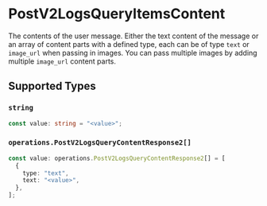 # PostV2LogsQueryItemsContent

The contents of the user message. Either the text content of the message or an array of content parts with a defined type, each can be of type `text` or `image_url` when passing in images. You can pass multiple images by adding multiple `image_url` content parts. 


## Supported Types

### `string`

```typescript
const value: string = "<value>";
```

### `operations.PostV2LogsQueryContentResponse2[]`

```typescript
const value: operations.PostV2LogsQueryContentResponse2[] = [
  {
    type: "text",
    text: "<value>",
  },
];
```


